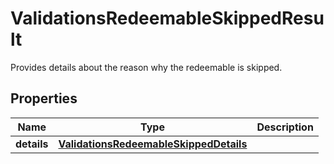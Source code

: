 

# ValidationsRedeemableSkippedResult

Provides details about the reason why the redeemable is skipped.

## Properties

| Name | Type | Description |
|------------ | ------------- | ------------- |
|**details** | [**ValidationsRedeemableSkippedDetails**](ValidationsRedeemableSkippedDetails.md) |  |




